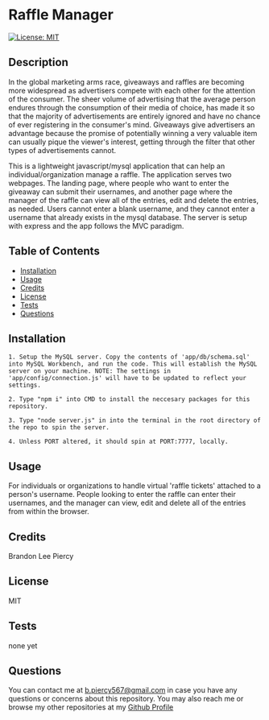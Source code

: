 
# Raffle Manager
[![License: MIT](https://img.shields.io/badge/License-MIT-yellow.svg)](https://opensource.org/licenses/MIT)
## Description

In the global marketing arms race, giveaways and raffles are becoming more widespread as advertisers compete with each other for the attention of the consumer. The sheer volume of advertising that the average person endures through the consumption of their media of choice, has made it so that the majority of advertisements are entirely ignored and have no chance of ever registering in the consumer's mind. Giveaways give advertisers an advantage because the promise of potentially winning a very valuable item can usually pique the viewer's interest, getting through the filter that other types of advertisements cannot. 

This is a lightweight javascript/mysql application that can help an individual/organization manage a raffle. The application serves two webpages. The landing page, where people who want to enter the giveaway can submit their usernames, and another page where the manager of the raffle can view all of the entries, edit and delete the entries, as needed. Users cannot enter a blank username, and they cannot enter a username that already exists in the mysql database. The server is setup with express and the app follows the MVC paradigm. 

## Table of Contents

- [Installation](#installation)
- [Usage](#usage)
- [Credits](#credits)
- [License](#license)
- [Tests](#tests)
- [Questions](#questions)

## Installation
    1. Setup the MySQL server. Copy the contents of 'app/db/schema.sql' into MySQL Workbench, and run the code. This will establish the MySQL server on your machine. NOTE: The settings in 'app/config/connection.js' will have to be updated to reflect your settings.

    2. Type "npm i" into CMD to install the neccesary packages for this repository.

    3. Type "node server.js" in into the terminal in the root directory of the repo to spin the server.

    4. Unless PORT altered, it should spin at PORT:7777, locally.

## Usage

For individuals or organizations to handle virtual 'raffle tickets' attached to a person's username. People looking to enter the raffle can enter their usernames, and the manager can view, edit and delete all of the entries from within the browser. 

## Credits

Brandon Lee Piercy

## License

MIT

## Tests

none yet

## Questions

You can contact me at b.piercy567@gmail.com in case you have any questions or concerns about this repository.
You may also reach me or browse my other repositories at my [Github Profile](https://github.com/brandonleepiercy)
